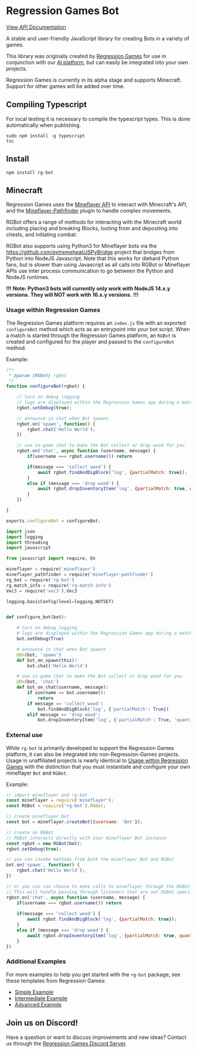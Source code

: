 # Regression Games Bot
[View API Documentation](https://github.com/Regression-Games/RegressionBot/blob/main/docs/api.md)

A stable and user-friendly JavaScript library for creating Bots in a variety of games. 

This library was originally created by [Regression Games](https://www.regression.gg) for use in conjunction with our 
[AI platform](https://medium.com/blockchain-biz/announcing-regression-games-4-2m-seed-round-for-ai-gaming-nea-a16z-b12025a83e95),
but can easily be integrated into your own projects.

Regression Games is currently in its alpha stage and supports Minecraft. Support for other games will be added over time.

## Compiling Typescript

For local testing it is necessary to compile the typescript types.  This is done automatically when publishing.

```
sudo npm install -g typescript
tsc
```

## Install

```
npm install rg-bot
```

## Minecraft

Regression Games uses the [Mineflayer API](https://github.com/PrismarineJS/mineflayer) to interact with Minecraft's API, 
and the [Mineflayer-Pathfinder](https://github.com/PrismarineJS/mineflayer-pathfinder) plugin to handle complex movements. 

RGBot offers a range of methods for interacting with the Minecraft world including placing and breaking Blocks,
looting from and depositing into chests, and initiating combat.

RGBot also supports using Python3 for Mineflayer bots via the https://github.com/extremeheat/JSPyBridge project that
bridges from Python into NodeJS Javascript.  Note that this works for diehard Python fans, but is slower than using
Javascript as all calls into RGBot or Mineflayer APIs use inter process communication to go between the Python and NodeJS
runtimes.

**!!!**
**Note: Python3 bots will currently only work with NodeJS 14.x.y versions.  They will NOT work with 16.x.y versions.**
**!!!**

### Usage within Regression Games

The Regression Games platform requires an `index.js` file with an exported `configureBot` method which acts as an entrypoint into your bot script.
When a match is started through the Regression Games platform, an `RGBot` is created and configured for the player and passed to the `configureBot` method.

Example:

```javascript
/**
 * @param {RGBot} rgbot
 */
function configureBot(rgbot) {

    // turn on debug logging 
    // logs are displayed within the Regression Games app during a match
    rgbot.setDebug(true);

    // announce in chat when Bot spawns
    rgbot.on('spawn', function() {
        rgbot.chat('Hello World');
    })

    // use in-game chat to make the Bot collect or drop wood for you
    rgbot.on('chat', async function (username, message) {
        if(username === rgbot.username()) return

        if(message === 'collect wood') {
            await rgbot.findAndDigBlock('log', {partialMatch: true});
        }
        else if (message === 'drop wood') {
            await rgbot.dropInventoryItem('log', {partialMatch: true, quantity: 1});
        }
    })

}

exports.configureBot = configureBot;
```

```python
import json
import logging
import threading
import javascript

from javascript import require, On

mineflayer = require('mineflayer')
mineflayer_pathfinder = require('mineflayer-pathfinder')
rg_bot = require('rg-bot')
rg_match_info = require('rg-match-info')
Vec3 = require('vec3').Vec3

logging.basicConfig(level=logging.NOTSET)


def configure_bot(bot):

    # turn on debug logging
    # logs are displayed within the Regression Games app during a match
    bot.setDebug(True)

    # announce in chat when Bot spawns
    @On(bot, 'spawn')
    def bot_on_spawn(this):
        bot.chat('Hello World')

    # use in-game chat to make the Bot collect or drop wood for you
    @On(bot, 'chat')
    def bot_on_chat(username, message):
        if username == bot.username():
            return
        if message == 'collect_wood':
            bot.findAndDigBlock('log', {'partialMatch': True})
        elif message == 'drop wood':
            bot.dropInventoryItem('log', {'partialMatch': True, 'quantity': 1});
```

### External use

While `rg-bot` is primarily developed to support the Regression Games platform, it can also be integrated into 
non-Regression-Games projects. Usage in unaffiliated projects is nearly identical to [Usage within Regression Games](#usage-within-regression-games)
with the distinction that you must instantiate and configure your own mineflayer `Bot` and `RGBot`.

Example:

```javascript
// import mineflayer and rg-bot
const mineflayer = require('mineflayer');
const RGBot = require('rg-bot').RGBot;

// create mineflayer bot
const bot = mineflayer.createBot({username: 'Bot'});

// create an RGBot
// RGBot interacts directly with your mineflayer Bot instance
const rgbot = new RGBot(bot);
rgbot.setDebug(true);

// you can invoke methods from both the mineflayer Bot and RGBot
bot.on('spawn', function() {
    rgbot.chat('Hello World');
})

// or you can can choose to make calls to mineflayer through the RGBot for consistency
// This will handle passing through listeners that are not RGBot specific to rg.mineflayer().on(...)
rgbot.on('chat', async function (username, message) {
    if(username === rgbot.username()) return
    
    if(message === 'collect wood') {
        await rgbot.findAndDigBlock('log', {partialMatch: true});
    }
    else if (message === 'drop wood') {
        await rgbot.dropInventoryItem('log', {partialMatch: true, quantity: 1});
    }
})
```

### Additional Examples

For more examples to help you get started with the `rg-bot` package, see these templates from Regression Games:
* [Simple Example](https://github.com/Regression-Games/SimpleBotTemplate)
* [Intermediate Example](https://github.com/Regression-Games/IntermediateBotTemplate)
* [Advanced Example](https://github.com/Regression-Games/AdvancedBotTemplate)

## Join us on Discord!

Have a question or want to discuss improvements and new ideas? 
Contact us through the [Regression Games Discord Server](https://discord.com/invite/925SYVse2H).